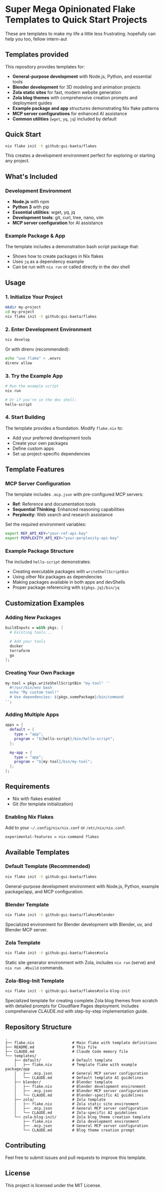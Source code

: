 # Super Mega Opinionated Flake Templates to Quick Start Projects
These are templates to make my life a little less frustrating. hopefully can help you too, fellow intern-aut

## Templates provided
This repository provides templates for:

- **General-purpose development** with Node.js, Python, and essential tools
- **Blender development** for 3D modeling and animation projects
- **Zola static sites** for fast, modern website generation
- **Zola blog themes** with comprehensive creation prompts and deployment guides
- **Example package and app** structures demonstrating Nix flake patterns
- **MCP server configurations** for enhanced AI assistance
- **Common utilities** (`wget`, `yq`, `jq`) included by default

## Quick Start

```bash
nix flake init -t github:gui-baeta/flakes
```

This creates a development environment perfect for exploring or starting any project.

## What's Included

### Development Environment
- **Node.js** with npm
- **Python 3** with pip
- **Essential utilities**: wget, yq, jq
- **Development tools**: git, curl, tree, nano, vim
- **MCP server configuration** for AI assistance

### Example Package & App
The template includes a demonstration bash script package that:
- Shows how to create packages in Nix flakes
- Uses `jq` as a dependency example
- Can be run with `nix run` or called directly in the dev shell

## Usage

### 1. Initialize Your Project
```bash
mkdir my-project
cd my-project
nix flake init -t github:gui-baeta/flakes
```

### 2. Enter Development Environment
```bash
nix develop
```

Or with direnv (recommended):
```bash
echo "use flake" > .envrc
direnv allow
```

### 3. Try the Example App
```bash
# Run the example script
nix run

# Or if you're in the dev shell:
hello-script
```

### 4. Start Building
The template provides a foundation. Modify `flake.nix` to:
- Add your preferred development tools
- Create your own packages
- Define custom apps
- Set up project-specific dependencies

## Template Features

### MCP Server Configuration
The template includes `.mcp.json` with pre-configured MCP servers:
- **Ref**: Reference and documentation tools
- **Sequential Thinking**: Enhanced reasoning capabilities
- **Perplexity**: Web search and research assistance

Set the required environment variables:
```bash
export REF_API_KEY="your-ref-api-key"
export PERPLEXITY_API_KEY="your-perplexity-api-key"
```

### Example Package Structure
The included `hello-script` demonstrates:
- Creating executable packages with `writeShellScriptBin`
- Using other Nix packages as dependencies
- Making packages available in both apps and devShells
- Proper package referencing with `${pkgs.jq}/bin/jq`

## Customization Examples

### Adding New Packages
```nix
buildInputs = with pkgs; [
  # Existing tools...

  # Add your tools
  docker
  terraform
  go
];
```

### Creating Your Own Package
```nix
my-tool = pkgs.writeShellScriptBin "my-tool" ''
  #!/usr/bin/env bash
  echo "My custom tool!"
  # Use dependencies: ${pkgs.somePackage}/bin/command
'';
```

### Adding Multiple Apps
```nix
apps = {
  default = {
    type = "app";
    program = "${hello-script}/bin/hello-script";
  };

  my-app = {
    type = "app";
    program = "${my-tool}/bin/my-tool";
  };
};
```

## Requirements

- Nix with flakes enabled
- Git (for template initialization)

### Enabling Nix Flakes
Add to your `~/.config/nix/nix.conf` or `/etc/nix/nix.conf`:
```
experimental-features = nix-command flakes
```

## Available Templates

### Default Template (Recommended)
```bash
nix flake init -t github:gui-baeta/flakes
```
General-purpose development environment with Node.js, Python, example package/app, and MCP configuration.

### Blender Template
```bash
nix flake init -t github:gui-baeta/flakes#blender
```
Specialized environment for Blender development with Blender, uv, and Blender MCP server.

### Zola Template
```bash
nix flake init -t github:gui-baeta/flakes#zola
```
Static site generator environment with Zola, includes `nix run` (serve) and `nix run .#build` commands.

### Zola-Blog-Init Template
```bash
nix flake init -t github:gui-baeta/flakes#zola-blog-init
```
Specialized template for creating complete Zola blog themes from scratch with detailed prompts for Cloudflare Pages deployment. Includes comprehensive CLAUDE.md with step-by-step implementation guide.

## Repository Structure

```
.
├── flake.nix                 # Main flake with template definitions
├── README.md                 # This file
├── CLAUDE.md                 # Claude Code memory file
└── templates/
    ├── default/              # Default template
    │   ├── flake.nix         # Template flake with example package/app
    │   ├── .mcp.json         # General MCP server configuration
    │   └── CLAUDE.md         # Default template AI guidelines
    ├── blender/              # Blender template
    │   ├── flake.nix         # Blender development environment
    │   ├── .mcp.json         # Blender MCP server configuration
    │   └── CLAUDE.md         # Blender-specific AI guidelines
    ├── zola/                 # Zola template
    │   ├── flake.nix         # Zola static site environment
    │   ├── .mcp.json         # General MCP server configuration
    │   └── CLAUDE.md         # Zola-specific AI guidelines
    └── zola-blog-init/       # Zola blog theme creation template
        ├── flake.nix         # Zola development environment
        ├── .mcp.json         # General MCP server configuration
        └── CLAUDE.md         # Blog theme creation prompt
```

## Contributing

Feel free to submit issues and pull requests to improve this template.

## License

This project is licensed under the MIT License.
